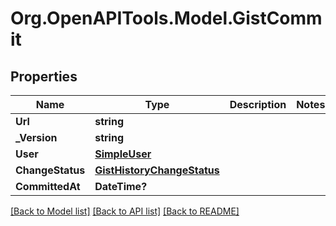 # Org.OpenAPITools.Model.GistCommit

## Properties

Name | Type | Description | Notes
------------ | ------------- | ------------- | -------------
**Url** | **string** |  | 
**_Version** | **string** |  | 
**User** | [**SimpleUser**](SimpleUser.md) |  | 
**ChangeStatus** | [**GistHistoryChangeStatus**](GistHistoryChangeStatus.md) |  | 
**CommittedAt** | **DateTime?** |  | 

[[Back to Model list]](../README.md#documentation-for-models) [[Back to API list]](../README.md#documentation-for-api-endpoints) [[Back to README]](../README.md)


